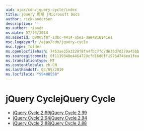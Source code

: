 ```yaml
---
uid: ajax/cdn/jquery-cycle/index
title: jQuery 周期 |Microsoft Docs
author: rick-anderson
description: ''
ms.author: riande
ms.date: 07/23/2014
ms.assetid: b9005f8f-1dbc-4414-abe1-dae4816141e1
msc.legacyurl: /ajax/cdn/jquery-cycle
msc.type: folder
ms.openlocfilehash: 7453ae35a3229f8fa4fbc7fc7de36d7d270a45bb
ms.sourcegitcommit: 0f1119340e4464720cfd16d0ff15764746ea1fea
ms.translationtype: MT
ms.contentlocale: zh-CN
ms.lasthandoff: 04/09/2019
ms.locfileid: "59408558"
---
```

# <a name="jquery-cycle"></a><span data-ttu-id="d7f4b-102">jQuery Cycle</span><span class="sxs-lookup"><span data-stu-id="d7f4b-102">jQuery Cycle</span></span>

- [<span data-ttu-id="d7f4b-103">jQuery Cycle 2.99</span><span class="sxs-lookup"><span data-stu-id="d7f4b-103">jQuery Cycle 2.99</span></span>](cdnjquerycycle299.md)
- [<span data-ttu-id="d7f4b-104">jQuery Cycle 2.94</span><span class="sxs-lookup"><span data-stu-id="d7f4b-104">jQuery Cycle 2.94</span></span>](cdnjquerycycle294.md)
- [<span data-ttu-id="d7f4b-105">jQuery Cycle 2.88</span><span class="sxs-lookup"><span data-stu-id="d7f4b-105">jQuery Cycle 2.88</span></span>](cdnjquerycycle288.md)
